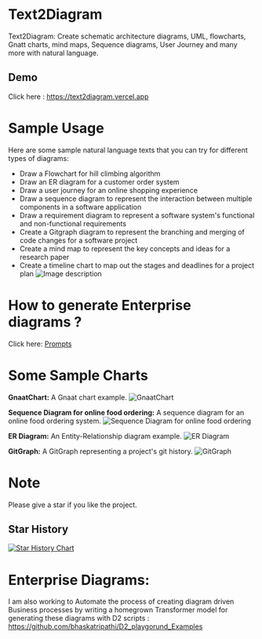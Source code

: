 # Text2Diagram
Text2Diagram: Create schematic architecture diagrams, UML, flowcharts, Gnatt charts, mind maps, Sequence diagrams, User Journey and many more with natural language.
## Demo
Click here  : https://text2diagram.vercel.app
# Sample Usage
Here are some sample natural language texts that you can try for different types of diagrams:
 - Draw a Flowchart for hill climbing algorithm
 - Draw an ER diagram for a customer order system
- Draw a user journey for an online shopping experience
- Draw a sequence diagram to represent the interaction between multiple components in a software application
- Draw a requirement diagram to represent a software system's functional and non-functional requirements
- Create a Gitgraph diagram to represent the branching and merging of code changes for a software project
- Create a mind map to represent the key concepts and ideas for a research paper
- Create a timeline chart to map out the stages and deadlines for a project plan
![Image description](https://raw.githubusercontent.com/bhaskatripathi/Text2Diagram/main/app/opengraph-image.png)

# How to generate Enterprise diagrams ?
Click here: [Prompts](Prompts.md)


# Some Sample Charts
**GnaatChart:**
A Gnaat chart example.
![GnaatChart](https://github.com/bhaskatripathi/Text2Diagram/blob/main/Example1-GnaatChart.PNG)


**Sequence Diagram for online food ordering:**
A sequence diagram for an online food ordering system.
![Sequence Diagram for online food ordering](https://github.com/bhaskatripathi/Text2Diagram/blob/main/onlinefood%20order.png)

**ER Diagram:**
An Entity-Relationship diagram example.
![ER Diagram](https://github.com/bhaskatripathi/Text2Diagram/blob/main/ER%20Diagram.PNG)


**GitGraph:**
A GitGraph representing a project's git history.
![GitGraph](https://github.com/bhaskatripathi/Text2Diagram/blob/main/GitGraph.PNG)


# Note
Please give a star if you like the project.
## Star History

[![Star History Chart](https://api.star-history.com/svg?repos=bhaskatripathi/Text2Diagram&type=Date)](https://star-history.com/#bhaskatripathi/Text2Diagram&Date)

# Enterprise Diagrams:
I am also working to Automate the process of creating diagram driven Business processes by writing a homegrown Transformer model for generating these diagrams with D2 scripts :  https://github.com/bhaskatripathi/D2_playgorund_Examples
